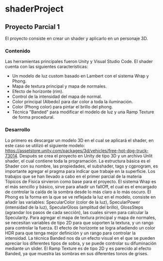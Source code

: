 # shaderProject

## Proyecto Parcial 1

El proyecto consiste en crear un shader y aplicarlo en un personaje 3D. 

### Contenido
Las herramientas principales fueron Unity y Visual Studio Code.
El shader cuenta con las siguientes características:
+ Un modelo de luz custom basado en Lambert con el sistema Wrap y Phong.
+ Mapa de textura principal y mapa de normales.
+ Efecto de horizonte (rim).
+ Control de la intensidad del mapa de normal.
+ Color principal (Albedo) para dar color a toda la iluminación.
+ Color (Phong color) para pintar el brillo del phong.
+ Técnica "Banded" para modificar el modelo de luz y una Ramp Texture de forma procedural.

### Desarrollo
Lo primero es descargar un modelo 3D en el cual se aplicará el shader, en este caso se utilizó el siguiente modelo: https://assetstore.unity.com/packages/3d/vehicles/free-hot-dog-truck-73014. Después se crea el proyecto en Unity de tipo 3D y un archivo Unlit shader, el cual contiene toda la programación. La estructura básica es el Shader con su nombre, las propiedades, el subshader, tags y cgprogram, es importante agregar el pragma para indicar que trabaje en la superficie. Los trabajos que se han llevado a cabo en el primer parcial de la materia Tópicos de Física sirvieron como base para el proyecto.
El sistema Wrap es el más sencillo y básico, sirve para añadir un fallOff, el cual es el encargado de controlar la caída de la sombra desde lo más claro a lo más oscuro. El Phong es la forma en la que se ve reflejada la luz en el modelo, consiste en añadir las variables: SpecularColor (color de la luz), SpecularPower (intensidad de la luz), SpecularGloss (amplitud del brillo), GlossSteps (agrandar los pasos de cada sección), las cuales sirven para calcular la Specularity. Para agregar el mapa de textura principal y mapa de normales, se necesitan variables de tipo 2D para que soporten la textura, y un rango para controlar la fuerza. El efecto de horizonte se logra añadiendo un color HDR para que tenga mejor definición y un rango para controlar la intensidad. La técnica Banded nos da un efecto visual en el que se pueden apreciar los diferentes tipos de sobra, y se puede controlar su difuminación mediante un slider. El Ramp Texture es de tipo 2D y es parecido al efecto Banded, ya que muestra las sombras en sus diferentes tonos de grises. 
